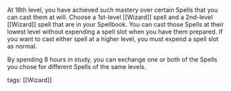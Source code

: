 At 18th level, you have achieved such mastery over certain Spells that you can cast them at will. Choose a 1st-level [[Wizard]] spell and a 2nd-level [[Wizard]] spell that are in your Spellbook. You can cast those Spells at their lowest level without expending a spell slot when you have them prepared. If you want to cast either spell at a higher level, you must expend a spell slot as normal.

By spending 8 hours in study, you can exchange one or both of the Spells you chose for different Spells of the same levels.

tags: [[Wizard]]